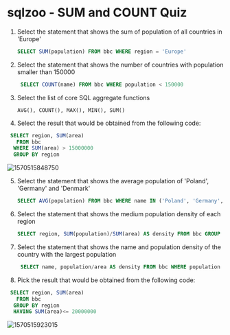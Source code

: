 # sqlzoo - SUM and COUNT Quiz

1. Select the statement that shows the sum of population of all countries in 'Europe'

   ```sql
   SELECT SUM(population) FROM bbc WHERE region = 'Europe'
   ```

2. Select the statement that shows the number of countries with population smaller than 150000

   ```sql
    SELECT COUNT(name) FROM bbc WHERE population < 150000
   ```

3. Select the list of core SQL aggregate functions

   ```
   AVG(), COUNT(), MAX(), MIN(), SUM()
   ```

4. Select the result that would be obtained from the following code: 

```sql
 SELECT region, SUM(area)
   FROM bbc 
  WHERE SUM(area) > 15000000 
  GROUP BY region
```

![1570515848750](C:\Users\凌\AppData\Roaming\Typora\typora-user-images\1570515848750.png)

5. Select the statement that shows the average population of 'Poland', 'Germany' and 'Denmark'

   ```sql
   SELECT AVG(population) FROM bbc WHERE name IN ('Poland', 'Germany', 'Denmark')
   ```

6. Select the statement that shows the medium population density of each region

   ```sql
   SELECT region, SUM(population)/SUM(area) AS density FROM bbc GROUP BY region
   ```

7. Select the statement that shows the name and population density of the country with the largest population

   ```sql
    SELECT name, population/area AS density FROM bbc WHERE population = (SELECT MAX(population) FROM bbc)
   ```

8. Pick the result that would be obtained from the following code:  

```sql
 SELECT region, SUM(area) 
   FROM bbc 
  GROUP BY region 
  HAVING SUM(area)<= 20000000
```

![1570515923015](C:\Users\凌\AppData\Roaming\Typora\typora-user-images\1570515923015.png)
